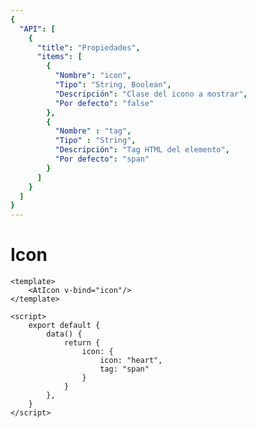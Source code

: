 ```yaml
---
{
  "API": [
    {
      "title": "Propiedades",
      "items": [
        {
          "Nombre": "icon",
          "Tipo": "String, Boolean",
          "Descripción": "Clase del icono a mostrar",
          "Por defecto": "false"
        },
        {
          "Nombre" : "tag",
          "Tipo" : "String",
          "Descripción": "Tag HTML del elemento",
          "Por defecto": "span"
        }               
      ] 
    }
  ]
}
---
```


# Icon

<Preview>
  <template slot="demo">
    <AtIcon icons="heart"/> 
  </template>

  ```vue
  <template>
      <AtIcon v-bind="icon"/>
  </template>
  
  <script>
      export default {
          data() {
              return {
                  icon: {
                      icon: "heart",
                      tag: "span"
                  }
              }
          },
      }
  </script>
  ```
</Preview>


